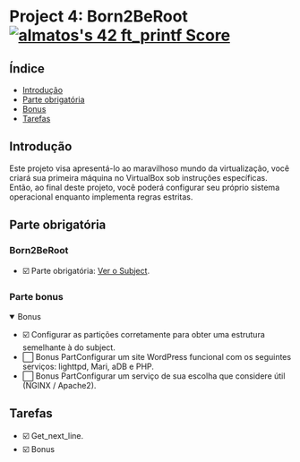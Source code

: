 # Project 4: Born2BeRoot   <a href="https://github.com/JaeSeoKim/badge42"><img src="https://badge42.vercel.app/api/v2/cla88p9vf00110fmd8v1byjg9/project/2921681" alt="almatos's 42 ft_printf Score" /></a>


## Índice

- [Introdução](#introdução)
- [Parte obrigatória](#parte-obrigatória)
- [Bonus](#parte-bonus)
- [Tarefas](#tarefas)

## Introdução

Este projeto visa apresentá-lo ao maravilhoso mundo da virtualização, você criará sua primeira máquina no VirtualBox sob instruções específicas. Então, ao final deste projeto, você poderá configurar seu próprio sistema operacional enquanto implementa regras estritas.

## Parte obrigatória
<div align="center">

</div>

### Born2BeRoot

- :ballot_box_with_check: Parte obrigatória: [Ver o Subject](https://github.com/alef-matos/Born2BeRoot/wiki).

### Parte bonus

<details open>
<summary> Bonus </summary>

- :ballot_box_with_check: Configurar as partições corretamente para obter uma estrutura semelhante à do subject.
- :white_large_square: Bonus PartConfigurar um site WordPress funcional com os seguintes serviços: lighttpd, Mari, aDB e PHP.
- :white_large_square: Bonus PartConfigurar um serviço de sua escolha que considere útil (NGINX / Apache2).

</details>

## Tarefas

- :ballot_box_with_check: Get_next_line.
- :ballot_box_with_check: Bonus


